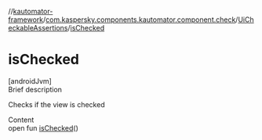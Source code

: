 //[kautomator-framework](../../index.md)/[com.kaspersky.components.kautomator.component.check](../index.md)/[UiCheckableAssertions](index.md)/[isChecked](is-checked.md)



# isChecked  
[androidJvm]  
Brief description  


Checks if the view is checked

  
Content  
open fun [isChecked](is-checked.md)()  



